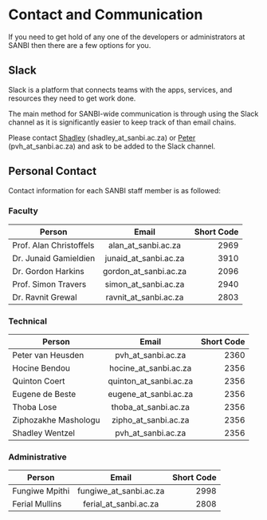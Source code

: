 # Contact and Communication

If you need to get hold of any one of the developers or administrators at SANBI then there are a few options for you.

## Slack

Slack is a platform that connects teams with the apps, services, and resources they need to get work done.

The main method for SANBI-wide communication is through using the Slack channel as it is significantly easier to keep track of than email chains.

Please contact [Shadley](mailto:shadley@sanbi.ac.za) (shadley_at_sanbi.ac.za) or [Peter](mailto:pvh@sanbi.ac.za) (pvh_at_sanbi.ac.za) and ask to be added to the Slack channel.

## Personal Contact

Contact information for each SANBI staff member is as followed:

### Faculty

|Person                  |Email                  |Short Code |
|------------------------|:---------------------:|----------:|
|Prof. Alan Christoffels |alan_at_sanbi.ac.za    |2969       |
|Dr. Junaid Gamieldien   |junaid_at_sanbi.ac.za  |3910       |
|Dr. Gordon Harkins      |gordon_at_sanbi.ac.za  |2096       |
|Prof. Simon Travers     |simon_at_sanbi.ac.za   |2940       |
|Dr. Ravnit Grewal       |ravnit_at_sanbi.ac.za  |2803       |

### Technical

|Person                  |Email                  |Short Code |
|------------------------|:---------------------:|----------:|
|Peter van Heusden       |pvh_at_sanbi.ac.za     |2360
|Hocine Bendou           |hocine_at_sanbi.ac.za  |2356       |
|Quinton Coert           |quinton_at_sanbi.ac.za |2356       |
|Eugene de Beste         |eugene_at_sanbi.ac.za  |2356       |
|Thoba Lose              |thoba_at_sanbi.ac.za   |2356       |
|Ziphozakhe Mashologu    |zipho_at_sanbi.ac.za   |2356       |
|Shadley Wentzel         |pvh_at_sanbi.ac.za     |2356       |

### Administrative

|Person                  |Email                  |Short Code |
|------------------------|:---------------------:|----------:|
|Fungiwe Mpithi          |fungiwe_at_sanbi.ac.za |2998       |
|Ferial Mullins          |ferial_at_sanbi.ac.za  |2808       |
